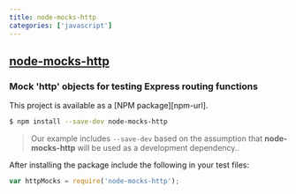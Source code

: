 ```yaml
---
title: node-mocks-http
categories: ['javascript']
---
```

## [node-mocks-http](https://github.com/howardabrams/node-mocks-http)

### Mock 'http' objects for testing Express routing functions


This project is available as a
[NPM package][npm-url].

```bash
$ npm install --save-dev node-mocks-http
```

> Our example includes `--save-dev` based on the assumption that **node-mocks-http** will be used as a development dependency..

After installing the package include the following in your test files:

```js
var httpMocks = require('node-mocks-http');
```
